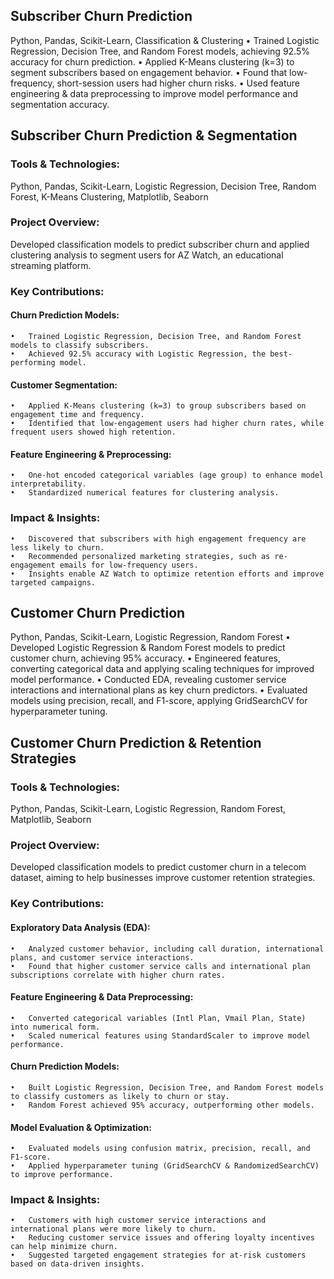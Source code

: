## Subscriber Churn Prediction
Python, Pandas, Scikit-Learn, Classification & Clustering
	•	Trained Logistic Regression, Decision Tree, and Random Forest models, achieving 92.5% accuracy for churn prediction.
	•	Applied K-Means clustering (k=3) to segment subscribers based on engagement behavior.
	•	Found that low-frequency, short-session users had higher churn risks.
	•	Used feature engineering & data preprocessing to improve model performance and segmentation accuracy.




## Subscriber Churn Prediction & Segmentation
### Tools & Technologies:
Python, Pandas, Scikit-Learn, Logistic Regression, Decision Tree, Random Forest, K-Means Clustering, Matplotlib, Seaborn

### Project Overview:
Developed classification models to predict subscriber churn and applied clustering analysis to segment users for AZ Watch, an educational streaming platform.

### Key Contributions:
#### Churn Prediction Models:
	•	Trained Logistic Regression, Decision Tree, and Random Forest models to classify subscribers.
	•	Achieved 92.5% accuracy with Logistic Regression, the best-performing model.
#### Customer Segmentation:
	•	Applied K-Means clustering (k=3) to group subscribers based on engagement time and frequency.
	•	Identified that low-engagement users had higher churn rates, while frequent users showed high retention.
#### Feature Engineering & Preprocessing:
	•	One-hot encoded categorical variables (age group) to enhance model interpretability.
	•	Standardized numerical features for clustering analysis.

### Impact & Insights:
	•	Discovered that subscribers with high engagement frequency are less likely to churn.
	•	Recommended personalized marketing strategies, such as re-engagement emails for low-frequency users.
	•	Insights enable AZ Watch to optimize retention efforts and improve targeted campaigns.




## Customer Churn Prediction
Python, Pandas, Scikit-Learn, Logistic Regression, Random Forest
	•	Developed Logistic Regression & Random Forest models to predict customer churn, achieving 95% accuracy.
	•	Engineered features, converting categorical data and applying scaling techniques for improved model performance.
	•	Conducted EDA, revealing customer service interactions and international plans as key churn predictors.
	•	Evaluated models using precision, recall, and F1-score, applying GridSearchCV for hyperparameter tuning.




## Customer Churn Prediction & Retention Strategies
### Tools & Technologies:
Python, Pandas, Scikit-Learn, Logistic Regression, Random Forest, Matplotlib, Seaborn

### Project Overview:
Developed classification models to predict customer churn in a telecom dataset, aiming to help businesses improve customer retention strategies.

### Key Contributions:
#### Exploratory Data Analysis (EDA):
	•	Analyzed customer behavior, including call duration, international plans, and customer service interactions.
	•	Found that higher customer service calls and international plan subscriptions correlate with higher churn rates.
#### Feature Engineering & Data Preprocessing:
	•	Converted categorical variables (Intl Plan, Vmail Plan, State) into numerical form.
	•	Scaled numerical features using StandardScaler to improve model performance.
#### Churn Prediction Models:
	•	Built Logistic Regression, Decision Tree, and Random Forest models to classify customers as likely to churn or stay.
	•	Random Forest achieved 95% accuracy, outperforming other models.
#### Model Evaluation & Optimization:
	•	Evaluated models using confusion matrix, precision, recall, and F1-score.
	•	Applied hyperparameter tuning (GridSearchCV & RandomizedSearchCV) to improve performance.

### Impact & Insights:
	•	Customers with high customer service interactions and international plans were more likely to churn.
	•	Reducing customer service issues and offering loyalty incentives can help minimize churn.
	•	Suggested targeted engagement strategies for at-risk customers based on data-driven insights.